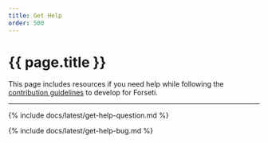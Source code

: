 ```yaml
---
title: Get Help
order: 500
---
```


# {{ page.title }}

This page includes resources if you need help while following the
[contribution guidelines](https://github.com/forseti-security/forseti-security/blob/master/.github/CONTRIBUTING.md)
to develop for Forseti.

---

{% include docs/latest/get-help-question.md %}

{% include docs/latest/get-help-bug.md %}
